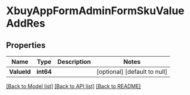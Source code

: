 # XbuyAppFormAdminFormSkuValueAddRes

## Properties
Name | Type | Description | Notes
------------ | ------------- | ------------- | -------------
**ValueId** | **int64** |  | [optional] [default to null]

[[Back to Model list]](../README.md#documentation-for-models) [[Back to API list]](../README.md#documentation-for-api-endpoints) [[Back to README]](../README.md)

